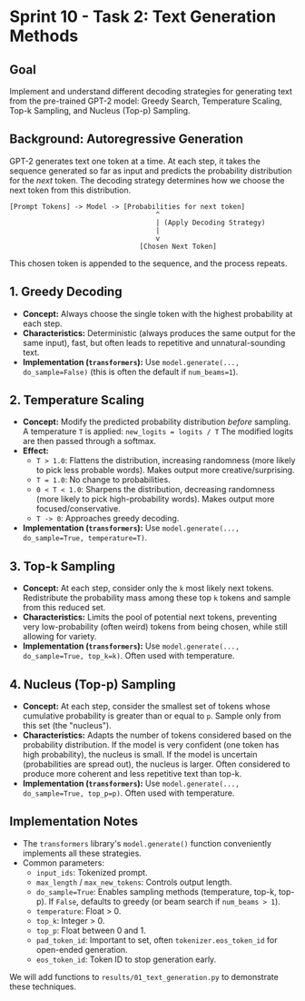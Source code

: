 # Sprint 10 - Task 2: Text Generation Methods

## Goal

Implement and understand different decoding strategies for generating text from the pre-trained GPT-2 model: Greedy Search, Temperature Scaling, Top-k Sampling, and Nucleus (Top-p) Sampling.

## Background: Autoregressive Generation

GPT-2 generates text one token at a time. At each step, it takes the sequence generated so far as input and predicts the probability distribution for the _next_ token. The decoding strategy determines how we choose the next token from this distribution.

```
[Prompt Tokens] -> Model -> [Probabilities for next token]
                                    ^
                                    | (Apply Decoding Strategy)
                                    |
                                    v
                                [Chosen Next Token]
```

This chosen token is appended to the sequence, and the process repeats.

## 1. Greedy Decoding

- **Concept:** Always choose the single token with the highest probability at each step.
- **Characteristics:** Deterministic (always produces the same output for the same input), fast, but often leads to repetitive and unnatural-sounding text.
- **Implementation (`transformers`):** Use `model.generate(..., do_sample=False)` (this is often the default if `num_beams=1`).

## 2. Temperature Scaling

- **Concept:** Modify the predicted probability distribution _before_ sampling. A temperature `T` is applied:
  `new_logits = logits / T`
  The modified logits are then passed through a softmax.
- **Effect:**
  - `T > 1.0`: Flattens the distribution, increasing randomness (more likely to pick less probable words). Makes output more creative/surprising.
  - `T = 1.0`: No change to probabilities.
  - `0 < T < 1.0`: Sharpens the distribution, decreasing randomness (more likely to pick high-probability words). Makes output more focused/conservative.
  - `T -> 0`: Approaches greedy decoding.
- **Implementation (`transformers`):** Use `model.generate(..., do_sample=True, temperature=T)`.

## 3. Top-k Sampling

- **Concept:** At each step, consider only the `k` most likely next tokens. Redistribute the probability mass among these top `k` tokens and sample from this reduced set.
- **Characteristics:** Limits the pool of potential next tokens, preventing very low-probability (often weird) tokens from being chosen, while still allowing for variety.
- **Implementation (`transformers`):** Use `model.generate(..., do_sample=True, top_k=k)`. Often used with temperature.

## 4. Nucleus (Top-p) Sampling

- **Concept:** At each step, consider the smallest set of tokens whose cumulative probability is greater than or equal to `p`. Sample only from this set (the "nucleus").
- **Characteristics:** Adapts the number of tokens considered based on the probability distribution. If the model is very confident (one token has high probability), the nucleus is small. If the model is uncertain (probabilities are spread out), the nucleus is larger. Often considered to produce more coherent and less repetitive text than top-k.
- **Implementation (`transformers`):** Use `model.generate(..., do_sample=True, top_p=p)`. Often used with temperature.

## Implementation Notes

- The `transformers` library's `model.generate()` function conveniently implements all these strategies.
- Common parameters:
  - `input_ids`: Tokenized prompt.
  - `max_length` / `max_new_tokens`: Controls output length.
  - `do_sample=True`: Enables sampling methods (temperature, top-k, top-p). If `False`, defaults to greedy (or beam search if `num_beams > 1`).
  - `temperature`: Float > 0.
  - `top_k`: Integer > 0.
  - `top_p`: Float between 0 and 1.
  - `pad_token_id`: Important to set, often `tokenizer.eos_token_id` for open-ended generation.
  - `eos_token_id`: Token ID to stop generation early.

We will add functions to `results/01_text_generation.py` to demonstrate these techniques.
